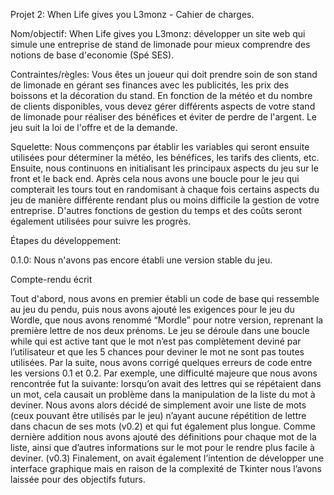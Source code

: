 Projet 2: When Life gives you L3monz - Cahier de charges.

Nom/objectif: When Life gives you L3monz: développer un site web qui simule une entreprise de stand de limonade pour mieux comprendre des notions de base d'economie (Spé SES).

Contraintes/règles: Vous êtes un joueur qui doit prendre soin de son stand de limonade en gérant ses finances avec les publicités, les prix des boissons et la décoration du stand. En fonction de la météo et du nombre de clients disponibles, vous devez gérer différents aspects de votre stand de limonade pour réaliser des bénéfices et éviter de perdre de l'argent. Le jeu suit la loi de l'offre et de la demande.

Squelette: Nous commençons par établir les variables qui seront ensuite utilisées pour déterminer la météo, les bénéfices, les tarifs des clients, etc. Ensuite, nous continuons en initialisant les principaux aspects du jeu sur le front et le back end. Après cela nous avons une boucle pour le jeu qui compterait les tours tout en randomisant à chaque fois certains aspects du jeu de manière différente rendant plus ou moins difficile la gestion de votre entreprise. D'autres fonctions de gestion du temps et des coûts seront également utilisées pour suivre les progrès.

Étapes du développement: 

0.1.0: Nous n'avons pas encore établi une version stable du jeu.


Compte-rendu écrit

Tout d'abord, nous avons en premier établi un code de base qui ressemble au jeu du pendu, puis nous avons ajouté les exigences pour le jeu du Wordle, que nous avons renommé “Mordle” pour notre version, reprenant la première lettre de nos deux prénoms. Le jeu se déroule dans une boucle while qui est active tant que le mot n’est pas complètement deviné par l’utilisateur et que les 5 chances pour deviner le mot ne sont pas toutes utilisées. Par la suite, nous avons corrigé quelques erreurs de code entre les versions 0.1 et 0.2. Par exemple, une difficulté majeure que nous avons rencontrée fut la suivante: lorsqu’on avait des lettres qui se répétaient dans un mot, cela causait un problème dans la manipulation de la liste du mot à deviner. Nous avons alors décidé de simplement avoir une liste de mots (ceux pouvant être utilisés par le jeu) n’ayant aucune répétition de lettre dans chacun de ses mots (v0.2) et qui fut également plus longue. Comme dernière addition nous avons ajouté des définitions pour chaque mot de la liste, ainsi que d’autres informations sur le mot pour le rendre plus facile à deviner. (v0.3) Finalement, on avait également l’intention de développer une interface graphique mais en raison de la complexité de Tkinter nous l’avons laissée pour des objectifs futurs. 

